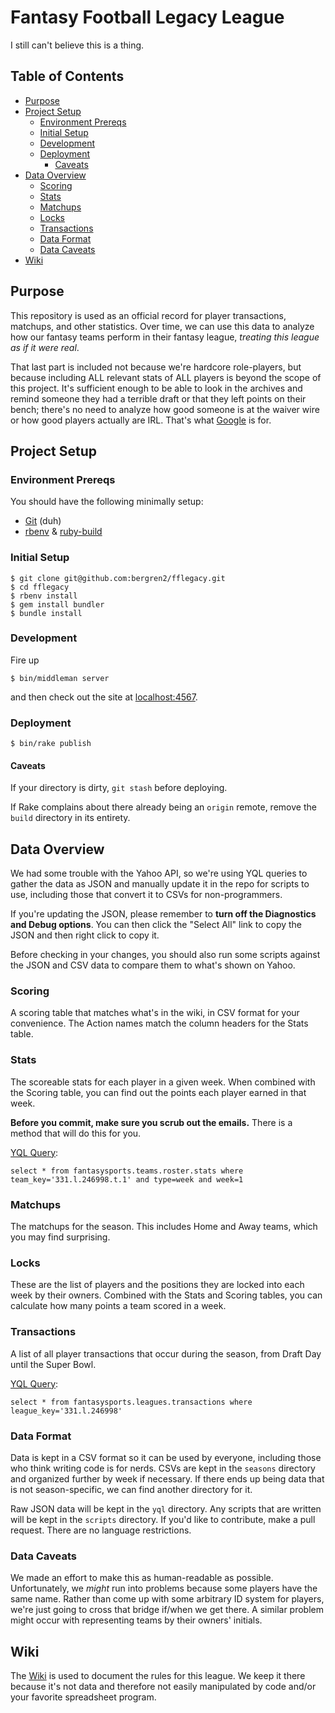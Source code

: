 # Fantasy Football Legacy League

I still can't believe this is a thing.

## Table of Contents

- [Purpose](#purpose)
- [Project Setup](#project-setup)
  - [Environment Prereqs](#environment-prereqs)
  - [Initial Setup](#initial-setup)
  - [Development](#development)
  - [Deployment](#deployment)
    - [Caveats](#caveats)
- [Data Overview](#data-overview)
  - [Scoring](#scoring)
  - [Stats](#stats)
  - [Matchups](#matchups)
  - [Locks](#locks)
  - [Transactions](#transactions)
  - [Data Format](#data-format)
  - [Data Caveats](#data-caveats)
- [Wiki](#wiki)

## Purpose

This repository is used as an official record for player transactions, matchups,
and other statistics. Over time, we can use this data to analyze how our fantasy
teams perform in their fantasy league, _treating this league as if it were
real_.

That last part is included not because we're hardcore role-players, but because
including ALL relevant stats of ALL players is beyond the scope of this project.
It's sufficient enough to be able to look in the archives and remind someone
they had a terrible draft or that they left points on their bench; there's no
need to analyze how good someone is at the waiver wire or how good players
actually are IRL. That's what [Google](https://www.google.com) is for.

## Project Setup

### Environment Prereqs

You should have the following minimally setup:

- [Git](https://help.github.com/articles/set-up-git) (duh)
- [rbenv](https://github.com/sstephenson/rbenv)
& [ruby-build](https://github.com/sstephenson/ruby-build)

### Initial  Setup

    $ git clone git@github.com:bergren2/fflegacy.git
    $ cd fflegacy
    $ rbenv install
    $ gem install bundler
    $ bundle install

### Development

Fire up

    $ bin/middleman server

and then check out the site at [localhost:4567](http://localhost:4567).

### Deployment

    $ bin/rake publish

#### Caveats

If your directory is dirty, `git stash` before deploying.

If Rake complains about there already being an `origin` remote, remove the `build`
directory in its entirety.


## Data Overview

We had some trouble with the Yahoo API, so we're using YQL queries to
gather the data as JSON and manually update it in the repo for scripts to
use, including those that convert it to CSVs for non-programmers.

If you're updating the JSON, please remember to **turn off the Diagnostics
and Debug options**. You can then click the "Select All" link to copy the
JSON and then right click to copy it.

Before checking in your changes, you should also run some scripts against
the JSON and CSV data to compare them to what's shown on Yahoo.

### Scoring

A scoring table that matches what's in the wiki, in CSV format for your
convenience. The Action names match the column headers for the Stats table.

### Stats

The scoreable stats for each player in a given week. When combined with the
Scoring table, you can find out the points each player earned in that week.

**Before you commit, make sure you scrub out the emails.** There is a method
that will do this for you.

[YQL Query](http://developer.yahoo.com/yql/console/?q=select%20*%20from%20fantasysports.teams.roster.stats%20where%20team_key%3D'331.l.246998.t.1'%20and%20type%3Dweek%20and%20week%3D1):

    select * from fantasysports.teams.roster.stats where team_key='331.l.246998.t.1' and type=week and week=1

### Matchups

The matchups for the season. This includes Home and Away teams, which you may
find surprising.

### Locks

These are the list of players and the positions they are locked into each week
by their owners. Combined with the Stats and Scoring tables, you can calculate
how many points a team scored in a week.

### Transactions

A list of all player transactions that occur during the season, from Draft Day
until the Super Bowl.

[YQL Query](http://developer.yahoo.com/yql/console/?q=select%20*%20from%20fantasysports.leagues.transactions%20where%20league_key%3D'331.l.246998'):

    select * from fantasysports.leagues.transactions where league_key='331.l.246998'

### Data Format

Data is kept in a CSV format so it can be used by everyone, including those who
think writing code is for nerds. CSVs are kept in the `seasons` directory and
organized further by week if necessary. If there ends up being data that is not
season-specific, we can find another directory for it.

Raw JSON data will be kept in the `yql` directory. Any scripts that are written
will be kept in the `scripts` directory. If you'd like to contribute, make
a pull request. There are no language restrictions.

### Data Caveats

We made an effort to make this as human-readable as possible. Unfortunately, we
_might_ run into problems because some players have the same name. Rather than
come up with some arbitrary ID system for players, we're just going to cross
that bridge if/when we get there. A similar problem might occur with
representing teams by their owners' initials.

## Wiki

The [Wiki](https://github.com/bergren2/fflegacy/wiki) is used to document the
rules for this league. We keep it there because it's not data and therefore not
easily manipulated by code and/or your favorite spreadsheet program.
